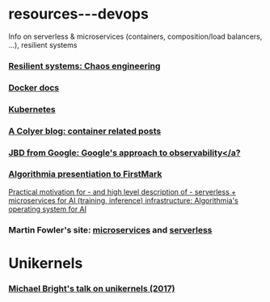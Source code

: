 # resources---devops
Info on serverless &amp; microservices (containers, composition/load balancers, ...), resilient systems

### <a href="https://www.gremlin.com/community/tutorials/chaos-engineering-the-history-principles-and-practice/" target="_blank">Resilient systems: Chaos engineering</a>

### <a href="https://docs.docker.com/" target="_blank">Docker docs</a>

### <a href="https://kubernetes.io/" target="_blank">Kubernetes</a>

### <a href="https://gist.github.com/acolyer/23043b422046803d0a78ceb934fa8cc0" target="_blank">A Colyer blog: container related posts</a>

### <a href="https://medium.com/@rakyll/googles-approach-to-observability-frameworks-c89fc1f0e058" target="_blank">JBD from Google: Google's approach to observability</a?

### Algorithmia presentiation to FirstMark
Practical motivation for - and high level description of - serverless + microservices for AI (training, inference) infrastructure:
<a href="http://firstmarkcap.com/insights/building-operating-system-ai/" target="_blank">Algorithmia's operating system for AI</a>

### Martin Fowler's site: <a href="https://martinfowler.com/microservices/" target="_blank">microservices</a> and <a href="https://martinfowler.com/articles/serverless.html" target="_blank">serverless</a>

# Unikernels

### <a href="https://www.youtube.com/watch?v=24rvIB4_v4U" target="_blank">Michael Bright's talk on unikernels (2017)</a>
